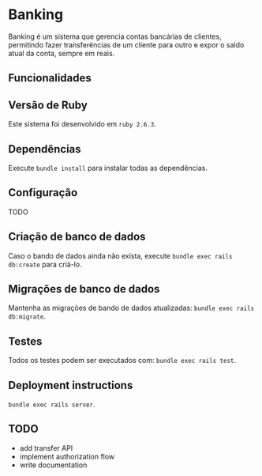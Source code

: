 # Banking

Banking é um sistema que gerencia contas bancárias de clientes, permitindo fazer transferências de um cliente para outro e expor o saldo atual da conta, sempre em reais.

## Funcionalidades

## Versão de Ruby

Este sistema foi desenvolvido em `ruby 2.6.3`.

## Dependências

Execute `bundle install` para instalar todas as dependências.

## Configuração

TODO

## Criação de banco de dados

Caso o bando de dados ainda não exista, execute `bundle exec rails db:create` para criá-lo.

## Migrações de banco de dados

Mantenha as migrações de bando de dados atualizadas: `bundle exec rails db:migrate`.

## Testes

Todos os testes podem ser executados com: `bundle exec rails test`.

## Deployment instructions

`bundle exec rails server`.

## TODO

* add transfer API
* implement authorization flow
* write documentation
